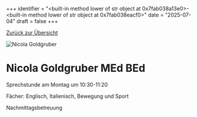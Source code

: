 
+++
identifier = "<built-in method lower of str object at 0x7fab038a13e0>-<built-in method lower of str object at 0x7fab038eacf0>"
date = "2025-07-04"
draft = false
+++

 [Zurück zur Übersicht](/schule/lehrpersonal/)

<div class="row">
<div class="column">
<img src="/images/personal/Goldgruber.jpg" alt="Nicola Goldgruber"> 
</div>
<div class="column">

#  Nicola Goldgruber MEd BEd

Sprechstunde am Montag um 10:30-11:20

Fächer: Englisch,  Italienisch,  Bewegung und Sport













Nachmittagsbetreuung

</div>
</div> 

